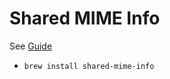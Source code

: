 # Shared MIME Info

See [Guide](https://github.com/mimemagicrb/mimemagic)

- ``` brew install shared-mime-info ```
